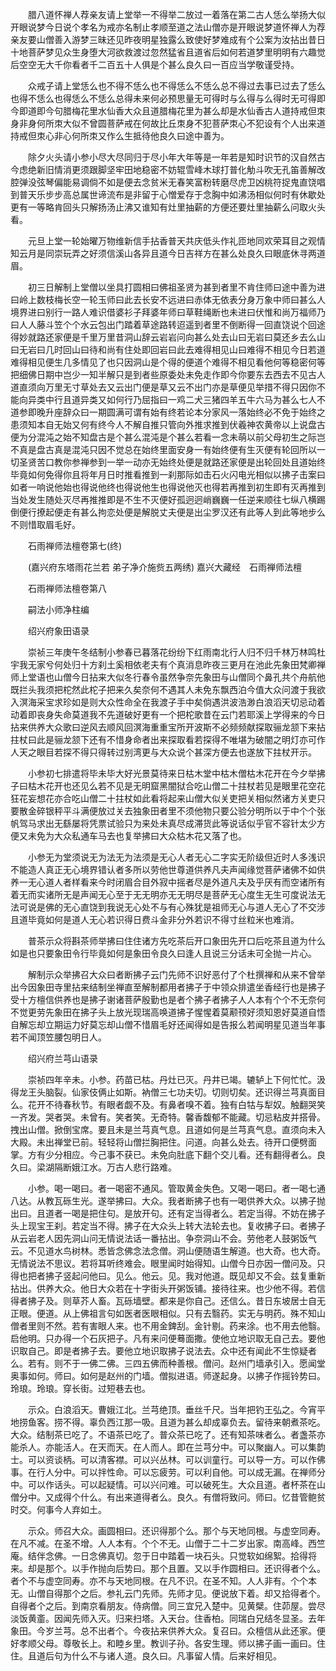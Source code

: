 <!-- { "loadSidebar": true } -->
　　腊八道怀禅人荐亲友请上堂举一不得举二放过一着落在第二古人恁么举扬大似开眼说梦今日说个孝名为戒亦名制止孝顺至道之法山僧亦是开眼说梦道怀禅人为荐亲友要山僧善入游梦三昧还见昨夜明星独露么致使好梦难成有个公案为汝拈出昔日十地菩萨梦见众生身堕大河欲救渡过忽然猛省且道省后如何若道梦里明明有六趣觉后空空无大千你看者千二百五十人俱是个甚么良久曰一百应当学敬谨受持。

　　众戒子请上堂恁么也不得不恁么也不得恁么不恁么总不得过去事已过去了恁么也得不恁么也得恁么不恁么总得未来何必预思量无可得时与么得与么得时无可得即今即道即今句腊梅花里水仙香大众且道腊梅花里为甚么却是水仙香古人道持戒但朿身非身何所朿大似不曾圆菩萨戒在何故比丘朿身不犯菩萨朿心不犯设有个人出来道持戒但朿心非心何所朿又作么生抵待他良久曰途中善为。

　　除夕火头请小参小尽大尽同归于尽小年大年等是一年若是知时识节的汉自然古今虑绝新旧情消更须跟脚坚牢田地稳密不妨辊雪峰木球打普化觔斗吹无孔笛善解改腔弹没弦琴偏能易调倘不如是便去念贫米无春笑富粉转磨尽虎卫凶桃符捉鬼直饶唱到普天乐步步高总属世谛流布是非留于心憎爱存于念胸中如沸汤相似何时有休歇处更有一等略肯回头只解扬汤止沸又谁知有灶里抽薪的方便还要灶里抽薪么问取火头看。

　　元旦上堂一轮始曜万物维新信手拈香普天共庆低头作礼匝地同欢荣耳目之观情知云月是同崇玩弄之好须信溪山各异且道今日吉祥方在甚么处良久曰眼底休寻两道眉。

　　初三日解制上堂僧以坐具打圆相曰佛祖圣贤为甚到者里不肯住师曰途中善为进曰岭上数枝梅长空一轮玉师曰此去长安不远进曰赤体无依表分身万象中师曰甚么人境界进曰别行一路人难识借婆衫子拜婆年师曰草鞋绳断也未进曰伏惟和尚万福师乃曰人人藤斗笠个个水云包出门踏着草途路转迢遥到者里不倒断得一回直饶说个回途得妙就路还家便是千里万里昔洞山辞云岩岩问向甚么处去山曰无岩曰莫还乡去么山曰无岩曰几时回山曰待和尚有住处即回岩曰此去难得相见山曰难得不相见今日若道难得相见便生几多情见了也只因洞山是个得的便道个难得不相见看他何等稳密何等把细佛日期中岂少一知半解只是到者些原委处未免走作即今你要东去西去不见古人道直须向万里无寸草处去又云出门便是草又云不出门亦是草便见举措不得只因你不能向异类中行且道异类又如何行乃屈指曰一鸡二犬三猪四羊五牛六马为甚么七人不道参即晚升座辞众曰一期圆满可谓有始有终若论本分家风一落始终必不免于始终之患须知本自无始又何有终今人不解自推只管向外推求推到伏羲神农黄帝以上说盘古便为分混沌之始不知盘古是个甚么混沌是个甚么若看一念未萌以前父母初生之际岂不真是盘古真是混沌只因不觉总在始终里面安身一有始终便有生灭便有轮回所以一切圣贤苦口教你参禅参到一举一动亦无始终处便是就路还家便是出轮回处且道始终毕竟如何免得你且将年月日时推看推到一刹那际如击石火闪电光相似以拂子击案曰如者一响说他始也得说他终也得说他生也得说他灭也得若再推到初生即有灭再推到当处发生随处灭尽再推推即是不生不灭便好孤迥迥峭巍巍一任逆来顺往七纵八横踢倒便行撩起便走有甚么拘恋处便是解脱丈夫便是出尘罗汉还有此等人到此等地步么不则惜取眉毛好。

　　石雨禅师法檀卷第七(终)

　　(嘉兴府东塔雨花兰若
弟子净介施赀五两绣)
嘉兴大藏经　石雨禅师法檀


　　石雨禅师法檀卷第八

　　嗣法小师净柱编

　　绍兴府象田语录

　　崇祯三年庚午冬结制小参春已暮落花纷纷下红雨南北行人归不归千林万林鸣杜宇我无家兮何处归十方刹土奚相依老夫有个真消息昨夜三更月在池此先象田梵卿禅师上堂语也山僧今日拈来大似冬行春令虽然争奈先象田与山僧同个鼻孔共个舟航他既拦头我须把柁然此柁子把来久矣奈何不遇其人未免东飘西泊今值大众问渡于我欲入溟海采宝求珍如是则大众性命全在我渡子手中矣倘遇洪波浩渺白浪滔天切忌动着动着即丧身失命莫道我不先道破好更有一个把柁歌昔在云门若耶溪上学得来的今日拈来供养大众歌曰逆风去顺风回溟海重重宝所开波斯不必频频献探取骊龙颔下来拈拄杖曰此是骊龙颔下还有不惜身命者出来探取看若探得不唯堪为破闇之明灯亦可作人天之眼目若探不得只得转过别湾更与大众说个甚深方便去也遂放下拄杖开示。

　　小参初七排遣将毕未毕大好光景莫待来日枯木堂中枯木僧枯木花开在今夕举拂子曰枯木花开也还见么若不见是无明窟黑闇狱合吃山僧二十拄杖若见是眼里花空花狂花妄想花亦合吃山僧二十拄杖如此看将起来山僧大似关吏把关相似然诸方关吏只要散金碎银秤平斗满便放过关去独象田者里不须他物只要公验分明所以于中个个张帆驾马求出无繇屡将凭票试验只为来处未真尽成滞货此等说话似乎官不容针太少方便又未免为大众私通车马去也复举拂曰大众枯木花又落了也。

　　小参无为堂须说无为法无为法须是无心人者无心二字实无阶级但近时人多浅识不能造人真正无心境界错认者多所以劳他世尊道供养凡夫声闻缘觉菩萨诸佛不如供养一无心道人者样看来今时闭眉合目外寂中摇者尽是外道凡夫及乎厌有而空诸所有着无而实诸所无是声闻无心至于无无明亦无无明尽是菩萨无心度生无生可度说法无法可说是佛的无心直饶到我说无心处不与有心殊犹是祖师无心与道人无心了不交涉且道毕竟如何是道人无心若识得日费斗金非分外若识不得寸丝粒米也难消。

　　普茶示众将斟茶师举拂曰住住诸方先吃茶后开口象田先开口后吃茶且道为什么如是也只要象田令行毕竟如何是象田令良久曰逢人且说三分话未可全抛一片心。

　　解制示众举拂召大众曰者断拂子云门先师不识好恶付了个杜撰禅和从来不曾举出今因象田寺里拈来结制坐禅直至解制都用者拂子于中领众排遣坐香经行也是拂子受十方檀信供养也是拂子谢诸菩萨殷勤也是者个拂子者拂子人人本有个个不无奈何不觉更劳先象田在拂子头上放光现瑞高唤道拂子惺惺着莫颟顸好须知恩好莫道自悟自解忘却立期运力好莫忘却山僧不惜眉毛好还闻得如是告报么若闻明星见道当年事若不闻顶笠腰包明日人。

　　绍兴府兰芎山语录

　　崇祯四年辛未。小参。药苗已枯。丹灶已灭。丹井已竭。辘轳上下何忙忙。汲得龙王头脑裂。仙家伎俩止如斯。衲僧三七功夫切。切则切矣。还识得兰芎真面目么。花开不待春秋节。有眼者觑不及。有鼻者嗅不着。独有白牯与犁奴。触翻哭笑一齐发。哭者哭。未曾有。笑者笑。无奇特。馨香馥郁不能藏。切忌粘皮并搭骨。拽出山僧。掀倒宝席。要且未是兰芎真气息。且道如何是兰芎真气息。直须向未入大殿。未出禅堂已前。轻轻将山僧拦胸把住。问道。向甚么处去。待开口便劈面掌。方有少分相应。今己事不获已。未免向肚底下翻个交儿看。还有翻得者么。良久曰。梁湖隔断娥江水。万古人悲行路难。

　　小参。喝一喝曰。者一喝密不通风。管取黄金失色。又喝一喝曰。者一喝七通八达。从教瓦砾生光。遂举拂曰。大众。我者断拂子也有一喝供养大众。以拂子抛出曰。且道者一喝是把住句。是放开句。还有定当得者么。若定当得。不妨在拂子头上现宝王刹。若定当不得。拂子在大众头上转大法轮去也。复收拂子曰。者拂子从云岩老人因先洞山问无情说法话一番拈出。争奈洞山不会。劳他老人鼓粥饭气云。不见道水鸟树林。悉皆念佛念法念僧。洞山便随语生解道。也大奇。也大奇。无情说法不思议。若将耳听终难会。眼里闻时始得知。山僧今日亦因一僧问及。只得也把者拂子竖起问他曰。见么。他云。见。我对他道。既见却又不会。兹复重新拈出。供养大众。他日大众若在十字街头开粥饭铺。接待往来。也少他不得。若信得者拂子及。则草芥人畜。瓦砾墙壁。都来是你自己。还信么。昔日东坡居士自无正眼。便道。从上佛祖言句如医者医眼相似。只有去翳药。实无与明药。殊不知山僧者里则不然。若有害眼人来。也不用金錍刮。金针剔。药来涂。也不用去他翳。启他明。只办得一个石灰把子。凡有来问便蓦面撒。使他立地识取无自己去。要他识取自己。即是者拂子去。要他立地识取拂子说法去。众中还有闻此不生惊疑者么。若有。则不于一佛二佛。三四五佛而种善根。僧问。赵州门墙承引入。愿闻堂奥事如何。师曰。如何是赵州的门墙。僧拟进语。师遂起身。以拂子作摇铃势曰。玲琅。玲琅。穿长街。过短巷去也。

　　示众。白浪滔天。曹娥江北。兰芎绝顶。垂丝千尺。当年把钓王弘之。今宵平地捞鱼客。捞不得。辜负西江那一吸。且道为甚么却成辜负去。留待来朝煮茶吃。大众。结制茶已吃了。不语茶已吃了。普众茶已吃了。还有知茶味者么。者盏茶亦能杀人。亦能活人。在天而天。在人而人。即在兰芎分中。可以聚幽人。可以集韵士。可以资谈柄。可以清客襟。可以兴丛林。可以训童行。可以导一方。可以作佛事。在行人分中。可以拌性命。可以忘疲劳。可以利自他。可以成无漏。在禅师分中。可以作话头。可以起疑情。可以兴问难。可以破死生。大众且道。者杯茶在山僧分中。又成得个什么。有出来道得者么。良久。有僧将致问。师曰。忆昔管鲍贫时交。何事今人弃如土。

　　示众。师召大众。画圆相曰。还识得那个么。那个与天地同根。与虚空同寿。在凡不减。在圣不增。人人本有。个个不无。山僧于二十二岁出家。南高峰。西竺庵。结伴念佛。一日念佛真切。忽于日中踏着一块石头。只觉软如绵絮。拾得将来。却是那个。以手作抛向后势曰。那个且置。又以手作圆相曰。还识得者个么。者个不与虚空同寿。亦不与天地同根。在凡不识。在圣不知。人人非有。个个本无。山僧自得那个之后。参礼云门先师。先师才见。便说放下着。却又拾得者个。自得者个之后。到南京看朋友。侍病僧。同三宜兄入楚中。见黄檗。住茆屋。尝尽淡饭黄齑。因闻先师入灭。归来扫塔。入天台。住香柏。同瑞白兄结冬显圣。去年象田。今岁兰芎。总不出者个。今夜拈来供养大众。复召曰。众檀信从此还家。便好孝顺父母。尊敬长上。和睦乡里。教训子孙。各安生理。师以拂子画一画曰。住住。且道后句为什么不与诸人道。良久曰。凡事留人情。后来好相见。

